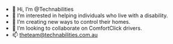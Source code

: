 - 👋 Hi, I’m @Technabilities
- 👀 I’m interested in helping individuals who live with a disability. 
- 🌱 I’m creating new ways to control their homes. 
- 💞️ I’m looking to collaborate on ComfortClick drivers. 
- 📫 theteam@technabilities.com.au

<!---
Technabilities/Technabilities is a ✨ special ✨ repository because its `README.md` (this file) appears on your GitHub profile.
You can click the Preview link to take a look at your changes.
--->
